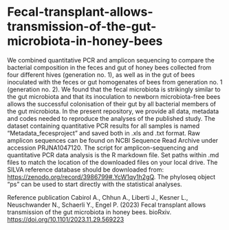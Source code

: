 # Fecal-transplant-allows-transmission-of-the-gut-microbiota-in-honey-bees

We combined quantitative PCR and amplicon sequencing to compare the bacterial composition in the feces and gut of honey bees collected from four different hives (generation no. 1), as well as in the gut of bees inoculated with the feces or gut homogenates of bees from generation no. 1 (generation no. 2). We found that the fecal microbiota is strikingly similar to the gut microbiota and that its inoculation to newborn microbiota-free bees allows the successful colonisation of their gut by all bacterial members of the gut microbiota. 
In the present repository, we provide all data, metadata and codes needed to reproduce the analyses of the published study. The dataset containing quantitative PCR results for all samples is named “Metadata_fecesproject” and saved both in .xls and .txt format. Raw amplicon sequences can be found on NCBI Sequence Read Archive under accession PRJNA1047120. The script for amplicon-sequencing and quantitative PCR data analysis is the R markdown file. Set paths within .md files to match the location of the downloaded files on your local drive. The SILVA reference database should be downloaded from: https://zenodo.org/record/3986799#.YcW1qy1h2gQ. The phyloseq object “ps” can be used to start directly with the statistical analyses.

Reference publication
Cabirol A., Chhun A., Liberti J., Kesner L., Neuschwander N., Schaerli Y., Engel P. (2023) Fecal transplant allows transmission of the gut microbiota in honey bees. bioRxiv. https://doi.org/10.1101/2023.11.29.569223
